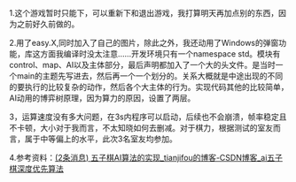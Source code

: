 1.这个游戏暂时只能下，可以重新下和退出游戏，我打算明天再加点别的东西，因为之前好久前做的。

2.用了easy.X,同时加入了自己的图片，除此之外，我还动用了Windows的弹窗功能，库这方面我编译时没太注意……开发环境只有一个namespace std。模块有control、map、AI以及主体部分，最后声明都加入了一个大的头文件。是当时一个main的主题先写进去，然后再一个一个划分的。关系大概就是中途出现的不同的要执行的比较复杂的动作，然后各个大主体的行为。实现代码其他的比较简单，AI动用的博弈树原理，因为算力的原因，设置了两层。

3，运算速度没有多大问题，在3s内程序可以启动，后续也不会崩溃，帧率稳定且不卡顿，大小对于我而言，不太知晓如何去删减。对于棋力，根据测试的室友而言，属于中等偏上的水平，此次3名室友均参加。

4.参考资料：[(2条消息) 五子棋AI算法的实现_tianjifou的博客-CSDN博客_ai五子棋深度优先算法](https://blog.csdn.net/tianjifou/article/details/76619354)